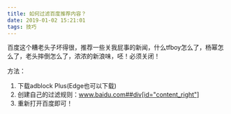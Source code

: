 ```yaml
---
title: 如何过滤百度推荐内容？
date: 2019-01-02 15:21:01
tags: 技巧
---
```

百度这个糟老头子坏得很，推荐一些关我屁事的新闻，什么tfboy怎么了，杨幂怎么了，老头摔倒怎么了，浓浓的新浪味，呸！必须关闭！

方法：
1. 下载adblock Plus(Edge也可以下载)
2. 创建自己的过滤规则：www.baidu.com##div[id="content_right"]
3. 重新打开百度即可！
